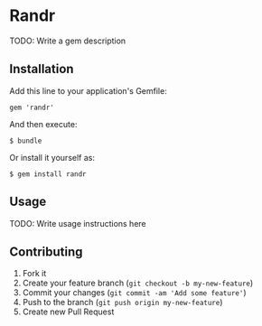 # Randr

TODO: Write a gem description

## Installation

Add this line to your application's Gemfile:

    gem 'randr'

And then execute:

    $ bundle

Or install it yourself as:

    $ gem install randr

## Usage

TODO: Write usage instructions here

## Contributing

1. Fork it
2. Create your feature branch (`git checkout -b my-new-feature`)
3. Commit your changes (`git commit -am 'Add some feature'`)
4. Push to the branch (`git push origin my-new-feature`)
5. Create new Pull Request

